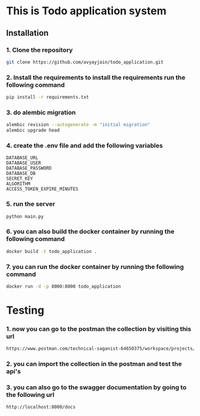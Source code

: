 # This is Todo application system 

## Installation
### 1. Clone the repository
```bash
git clone https://github.com/avyayjain/todo_application.git
```

### 2. Install the requirements to install the requirements run the following command
```bash
pip install -r requirements.txt
```
### 3. do alembic migration
```bash
alembic revision --autogenerate -m "initial migration"
alembic upgrade head
```
### 4. create the .env file and add the following variables
```
DATABASE_URL
DATABASE_USER
DATABASE_PASSWORD
DATABASE_DB
SECRET_KEY
ALGORITHM
ACCESS_TOKEN_EXPIRE_MINUTES
```
### 5. run the server
```bash
python main.py
```
### 6. you can also build the docker container by running the following command
```bash
docker build -t todo_application .
```
### 7. you can run the docker container by running the following command
```bash
docker run -d -p 8000:8000 todo_application
```
# Testing
### 1. now you can go to the postman the collection by visiting this url 
```bash
https://www.postman.com/technical-saganist-64650375/workspace/projects/collection/23939640-60350063-a735-4dd8-b45c-aa41ff4d3762?action=share&creator=23939640
```
### 2. you can import the collection in the postman and test the api's
### 3. you can also go to the swagger documentation by going to the following url
```bash
http://localhost:8000/docs
```
 